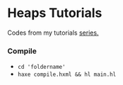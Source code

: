 # Heaps Tutorials

Codes from my tutorials [series.](https://www.youtube.com/playlist?list=PLxwGV18kRjDNF76zKWMrNU71Wv5wbU1FH)

### Compile 
- ``cd 'foldername'``
- ``haxe compile.hxml && hl main.hl``
